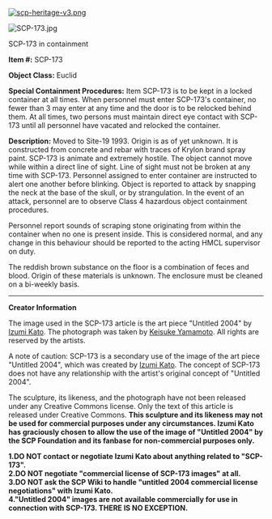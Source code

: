 [![scp-heritage-v3.png](http://scp-wiki.wdfiles.com/local--files/component:heritage-rating/scp-heritage-v3.png)](/heritage-collection-arc)

![SCP-173.jpg](http://scp-wiki.wdfiles.com/local--files/scp-173/SCP-173.jpg)

SCP-173 in containment

**Item #:** SCP-173

**Object Class:** Euclid

**Special Containment Procedures:** Item SCP-173 is to be kept in a locked container at all times. When personnel must enter SCP-173's container, no fewer than 3 may enter at any time and the door is to be relocked behind them. At all times, two persons must maintain direct eye contact with SCP-173 until all personnel have vacated and relocked the container.

**Description:** Moved to Site-19 1993. Origin is as of yet unknown. It is constructed from concrete and rebar with traces of Krylon brand spray paint. SCP-173 is animate and extremely hostile. The object cannot move while within a direct line of sight. Line of sight must not be broken at any time with SCP-173. Personnel assigned to enter container are instructed to alert one another before blinking. Object is reported to attack by snapping the neck at the base of the skull, or by strangulation. In the event of an attack, personnel are to observe Class 4 hazardous object containment procedures.

Personnel report sounds of scraping stone originating from within the container when no one is present inside. This is considered normal, and any change in this behaviour should be reported to the acting HMCL supervisor on duty.

The reddish brown substance on the floor is a combination of feces and blood. Origin of these materials is unknown. The enclosure must be cleaned on a bi-weekly basis.

* * *

**Creator Information**

The image used in the SCP-173 article is the art piece "Untitled 2004" by [Izumi Kato](http://izumikato.com/#Untitled-2004). The photograph was taken by [Keisuke Yamamoto](http://www.scaithebathhouse.com/en/exhibitions/2005/04/izumi_kato/). All rights are reserved by the artists.

A note of caution: SCP-173 is a secondary use of the image of the art piece "Untitled 2004", which was created by [Izumi Kato](http://izumikato.com/#Untitled-2004). The concept of SCP-173 does not have any relationship with the artist's original concept of "Untitled 2004".

The sculpture, its likeness, and the photograph have not been released under any Creative Commons license. Only the text of this article is released under Creative Commons. **This sculpture and its likeness may not be used for commercial purposes under any circumstances. Izumi Kato has graciously chosen to allow the use of the image of "Untitled 2004" by the SCP Foundation and its fanbase for non-commercial purposes only.**

**1.DO NOT contact or negotiate Izumi Kato about anything related to "SCP-173".**  
**2.DO NOT negotiate "commercial license of SCP-173 images" at all.**  
**3.DO NOT ask the SCP Wiki to handle "untitled 2004 commercial license negotiations" with Izumi Kato.**  
**4."Untitled 2004" images are not available commercially for use in connection with SCP-173. THERE IS NO EXCEPTION.**